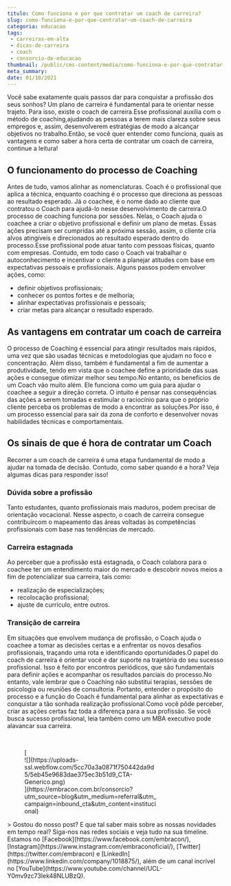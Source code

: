 ```yaml
---
titulo: Como funciona e por que contratar um coach de carreira?
slug: como-funciona-e-por-que-contratar-um-coach-de-carreira
categoria: educacao
tags:
 - carreiras-em-alta
 - dicas-de-carreira
 - coach
 - consorcio-de-educacao
thumbnail: /public/cms-content/media/como-funciona-e-por-que-contratar-um-coach-de-carreira.jpg
meta_summary: 
date: 01/10/2021
---
```

Você sabe exatamente quais passos dar para conquistar a profissão dos seus sonhos? Um plano de carreira é fundamental para te orientar nesse trajeto. Para isso, existe o coach de carreira.Esse profissional auxilia com o método de coaching,ajudando as pessoas a terem mais clareza sobre seus empregos e, assim, desenvolverem estratégias de modo a alcançar objetivos no trabalho.Então, se você quer entender como funciona, quais as vantagens e como saber a hora certa de contratar um coach de carreira, continue a leitura!

O funcionamento do processo de Coaching
---------------------------------------

Antes de tudo, vamos alinhar as nomenclaturas. Coach é o profissional que aplica a técnica, enquanto coaching é o processo que direciona as pessoas ao resultado esperado. Já o coachee, é o nome dado ao cliente que contratou o Coach para ajudá-lo nesse desenvolvimento de carreira.O processo de coaching funciona por sessões. Nelas, o Coach ajuda o coachee a criar o objetivo profissional e definir um plano de metas. Essas ações precisam ser cumpridas até a próxima sessão, assim, o cliente cria alvos atingíveis e direcionados ao resultado esperado dentro do processo.Esse profissional pode atuar tanto com pessoas físicas, quanto com empresas. Contudo, em todo caso o Coach vai trabalhar o autoconhecimento e incentivar o cliente a planejar atitudes com base em expectativas pessoais e profissionais. Alguns passos podem envolver ações, como:

- definir objetivos profissionais;
- conhecer os pontos fortes e de melhoria;
- alinhar expectativas profissionais e pessoais;
- criar metas para alcançar o resultado esperado.

As vantagens em contratar um coach de carreira
----------------------------------------------

O processo de Coaching é essencial para atingir resultados mais rápidos, uma vez que são usadas técnicas e metodologias que ajudam no foco e concentração. Além disso, também é fundamental a fim de aumentar a produtividade, tendo em vista que o coachee define a prioridade das suas ações e consegue otimizar melhor seu tempo.No entanto, os benefícios de um Coach vão muito além. Ele funciona como um guia para ajudar o coachee a seguir a direção correta. O intuito é pensar nas consequências das ações a serem tomadas e estimular o raciocínio para que o próprio cliente perceba os problemas de modo a encontrar as soluções.Por isso, é um processo essencial para sair da zona de conforto e desenvolver novas habilidades técnicas e comportamentais.

Os sinais de que é hora de contratar um Coach
---------------------------------------------

Recorrer a um coach de carreira é uma etapa fundamental de modo a ajudar na tomada de decisão. Contudo, como saber quando é a hora? Veja algumas dicas para responder isso!

### Dúvida sobre a profissão

Tanto estudantes, quanto profissionais mais maduros, podem precisar de orientação vocacional. Nesse aspecto, o coach de carreira consegue contribuircom o mapeamento das áreas voltadas às competências profissionais com base nas tendências de mercado.

### Carreira estagnada

Ao perceber que a profissão está estagnada, o Coach colabora para o coachee ter um entendimento maior do mercado e descobrir novos meios a fim de potencializar sua carreira, tais como:

- realização de especializações;
- recolocação profissional;
- ajuste de currículo, entre outros.

### Transição de carreira

Em situações que envolvem mudança de profissão, o Coach ajuda o coachee a tomar as decisões certas e a enfrentar os novos desafios profissionais, traçando uma rota e identificando oportunidades.O papel do coach de carreira é orientar você e dar suporte na trajetória do seu sucesso profissional. Isso é feito por encontros periódicos, que são fundamentais para definir ações e acompanhar os resultados parciais do processo.No entanto, vale lembrar que o Coaching não substitui terapias, sessões de psicologia ou reuniões de consultoria. Portanto, entender o propósito do processo e a função do Coach é fundamental para alinhar as expectativas e conquistar a tão sonhada realização profissional.Como você pôde perceber, criar as ações certas faz toda a diferença para a sua profissão. Se você busca sucesso profissional, leia também como um MBA executivo pode alavancar sua carreira.

‍

<figure class="w-richtext-figure-type-image w-richtext-align-center" style="max-width:310px">[<div>![](https://uploads-ssl.webflow.com/5cc70a3a0871f750442da9d5/5eb45e9683dae375ec3b51d9_CTA-Generico.png)</div>](https://embracon.com.br/consorcio?utm_source=blog&utm_medium=referral&utm_campaign=inbound_cta&utm_content=institucional)</figure>> Gostou do nosso post? E que tal saber mais sobre as nossas novidades em tempo real? Siga-nos nas redes sociais e veja tudo na sua timeline. Estamos no [Facebook](https://www.facebook.com/embracon/), [Instagram](https://www.instagram.com/embraconoficial/), [Twitter](https://twitter.com/embracon) e [LinkedIn](https://www.linkedin.com/company/1018875/), além de um canal incrível no [YouTube](https://www.youtube.com/channel/UCL-Y0mv9zc73Iek48NLUBzQ).

‍

